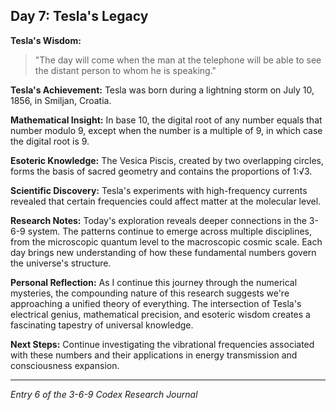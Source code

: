 ## Day 7: Tesla's Legacy

**Tesla's Wisdom:**
> "The day will come when the man at the telephone will be able to see the distant person to whom he is speaking."

**Tesla's Achievement:**
Tesla was born during a lightning storm on July 10, 1856, in Smiljan, Croatia.

**Mathematical Insight:**
In base 10, the digital root of any number equals that number modulo 9, except when the number is a multiple of 9, in which case the digital root is 9.

**Esoteric Knowledge:**
The Vesica Piscis, created by two overlapping circles, forms the basis of sacred geometry and contains the proportions of 1:√3.

**Scientific Discovery:**
Tesla's experiments with high-frequency currents revealed that certain frequencies could affect matter at the molecular level.

**Research Notes:**
Today's exploration reveals deeper connections in the 3-6-9 system. The patterns continue to emerge across multiple disciplines, from the microscopic quantum level to the macroscopic cosmic scale. Each day brings new understanding of how these fundamental numbers govern the universe's structure.

**Personal Reflection:**
As I continue this journey through the numerical mysteries, the compounding nature of this research suggests we're approaching a unified theory of everything. The intersection of Tesla's electrical genius, mathematical precision, and esoteric wisdom creates a fascinating tapestry of universal knowledge.

**Next Steps:**
Continue investigating the vibrational frequencies associated with these numbers and their applications in energy transmission and consciousness expansion.

---
*Entry 6 of the 3-6-9 Codex Research Journal*